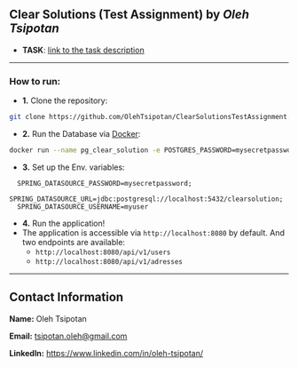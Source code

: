 ## Clear Solutions (Test Assignment) by *Oleh Tsipotan*

- **TASK**: [link to the task description](https://docs.google.com/document/d/1LosRgr72sJYcNumbZKET7uiIJ3Un_ORl25Psn1Dd9hw/edit)

---

### How to run:
- **1.** Clone the repository:
```bash
git clone https://github.com/OlehTsipotan/ClearSolutionsTestAssignment.git
```

- **2.** Run the Database via [Docker](https://www.docker.com/):
```bash
docker run --name pg_clear_solution -e POSTGRES_PASSWORD=mysecretpassword -e POSTGRES_USER=myuser -e POSTGRES_DB=clearsolution -p 5432:5432 -d postgres
```

- **3.** Set up the Env. variables:
```
  SPRING_DATASOURCE_PASSWORD=mysecretpassword;
  SPRING_DATASOURCE_URL=jdbc:postgresql://localhost:5432/clearsolution;
  SPRING_DATASOURCE_USERNAME=myuser
```

- **4.** Run the application!
- The application is accessible via `http://localhost:8080` by default. And two endpoints are available:
  - `http://localhost:8080/api/v1/users`
  - `http://localhost:8080/api/v1/adresses`


---

## Contact Information

**Name:** Oleh Tsipotan

**Email:** tsipotan.oleh@gmail.com

**LinkedIn:** https://www.linkedin.com/in/oleh-tsipotan/
